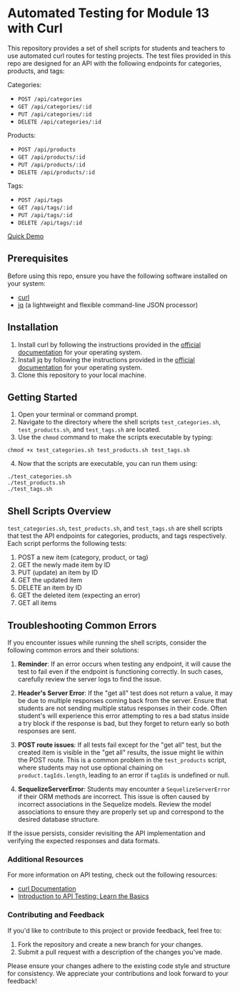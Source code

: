 # Automated Testing for Module 13 with Curl

This repository provides a set of shell scripts for students and teachers to use automated curl routes for testing projects. The test files provided in this repo are designed for an API with the following endpoints for categories, products, and tags:

Categories:
- `POST /api/categories`
- `GET /api/categories/:id`
- `PUT /api/categories/:id`
- `DELETE /api/categories/:id`

Products:
- `POST /api/products`
- `GET /api/products/:id`
- `PUT /api/products/:id`
- `DELETE /api/products/:id`

Tags:
- `POST /api/tags`
- `GET /api/tags/:id`
- `PUT /api/tags/:id`
- `DELETE /api/tags/:id`

[Quick Demo](https://www.loom.com/share/1b133c22c9c141b3a78214d58e526cf0)

## Prerequisites

Before using this repo, ensure you have the following software installed on your system:

- [curl](https://curl.se/download.html)
- [jq](https://stedolan.github.io/jq/download/) (a lightweight and flexible command-line JSON processor)

## Installation

1. Install curl by following the instructions provided in the [official documentation](https://curl.se/download.html) for your operating system.
2. Install jq by following the instructions provided in the [official documentation](https://stedolan.github.io/jq/download/) for your operating system.
3. Clone this repository to your local machine.

## Getting Started

1. Open your terminal or command prompt.
2. Navigate to the directory where the shell scripts `test_categories.sh`, `test_products.sh`, and `test_tags.sh` are located.
3. Use the `chmod` command to make the scripts executable by typing:
```
chmod +x test_categories.sh test_products.sh test_tags.sh
```
4. Now that the scripts are executable, you can run them using:
```
./test_categories.sh
./test_products.sh
./test_tags.sh
```

## Shell Scripts Overview

`test_categories.sh`, `test_products.sh`, and `test_tags.sh` are shell scripts that test the API endpoints for categories, products, and tags respectively. Each script performs the following tests:

1. POST a new item (category, product, or tag)
2. GET the newly made item by ID
3. PUT (update) an item by ID
4. GET the updated item
5. DELETE an item by ID
6. GET the deleted item (expecting an error)
7. GET all items

## Troubleshooting Common Errors

If you encounter issues while running the shell scripts, consider the following common errors and their solutions:

1. **Reminder**: If an error occurs when testing any endpoint, it will cause the test to fail even if the endpoint is functioning correctly. In such cases, carefully review the server logs to find the issue.

2. **Header's Server Error**: If the "get all" test does not return a value, it may be due to multiple responses coming back from the server. Ensure that students are not sending multiple status responses in their code. Often student's will experience this error attempting to res a bad status inside a try block if the response is bad, but they forget to return early so both responses are sent.

3. **POST route issues**: If all tests fail except for the "get all" test, but the created item is visible in the "get all" results, the issue might lie within the POST route. This is a common problem in the `test_products` script, where students may not use optional chaining on `product.tagIds.length`, leading to an error if `tagIds` is undefined or null.

4. **SequelizeServerError**: Students may encounter a `SequelizeServerError` if their ORM methods are incorrect. This issue is often caused by incorrect associations in the Sequelize models. Review the model associations to ensure they are properly set up and correspond to the desired database structure.

If the issue persists, consider revisiting the API implementation and verifying the expected responses and data formats.

### Additional Resources

For more information on API testing, check out the following resources:

- [curl Documentation](https://curl.se/docs/)
- [Introduction to API Testing: Learn the Basics](https://www.softwaretestinghelp.com/api-testing-tutorial/)

### Contributing and Feedback

If you'd like to contribute to this project or provide feedback, feel free to:

1. Fork the repository and create a new branch for your changes.
2. Submit a pull request with a description of the changes you've made.

Please ensure your changes adhere to the existing code style and structure for consistency. We appreciate your contributions and look forward to your feedback!



